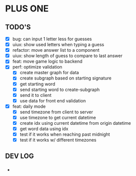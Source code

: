 # PLUS ONE

## TODO'S

- [x] bug: can input 1 letter less for guesses
- [x] uiux: show used letters when typing a guess
- [x] refactor: move answer list to a component
- [x] uiux: show length of guess to compare to last answer
- [x] feat: move game logic to backend
- [x] perf: optimize validation
  - [x] create master graph for data
  - [x] create subgraph based on starting signature
  - [x] get starting word
  - [x] send starting word to create-subgraph
  - [x] send it to client
  - [x] use data for front end validation
- [x] feat: daily mode
  - [x] send timezone from client to server
  - [x] use timezone to get current datetime
  - [x] create idx using current datetime from origin datetime
  - [x] get word data using idx
  - [x] test if it works when reaching past midnight
  - [x] test if it works w/ different timezones

## DEV LOG

###

-
